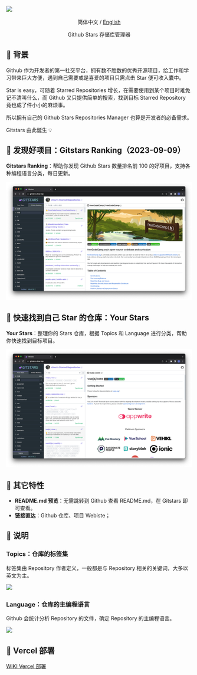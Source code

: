 ![](public/brand.png)

<div align="center">

简体中文 / [English](./README-EN.md)

Github Stars 存储库管理器

</div>

## 🎯 背景

Github 作为开发者的第一社交平台，拥有数不胜数的优秀开源项目，给工作和学习带来巨大方便，遇到自己需要或是喜爱的项目只需点击 Star 便可收入囊中。

Star is easy，可随着 Starred Repositories 增长，在需要使用到某个项目时难免记不清叫什么，而 Github 又只提供简单的搜索，找到目标 Starred Repository 竟也成了件小小的麻烦事。

所以拥有自己的 Github Stars Repositories Manager 也算是开发者的必备需求。

Gitstars 由此诞生 💡

## 👀 发现好项目：Gitstars Ranking（2023-09-09）

<strong>Gitstars Ranking</strong>：帮助你发现 Github Stars 数量排名前 100 的好项目，支持各种编程语言分类，每日更新。

![](public/example-github-ranking.png)

## 🚀 快速找到自己 Star 的仓库：Your Stars

<strong>Your Stars</strong>：整理你的 Stars 仓库，根据 Topics 和 Language 进行分类，帮助你快速找到目标项目。

![](public/example-your-stars.png)

## 👻 其它特性

- <strong>README.md 预览</strong>：无需跳转到 Github 查看 README.md，在 Gitstars 即可查看。
- <strong>链接直达</strong>：Github 仓库、项目 Webiste；

## 📖 说明

### Topics：仓库的标签集

标签集由 Repository 作者定义，一般都是与 Repository 相关的关键词，大多以英文为主。

![](public/example-topics.png)

### Language：仓库的主编程语言

Github 会统计分析 Repository 的文件，确定 Repository 的主编程语言。

![](public/example-languages.png)

## 🤖 Vercel 部署

[WIKI Vercel 部署](https://github.com/cfour-hi/gitstars/wiki/Vercel-%E9%83%A8%E7%BD%B2)
